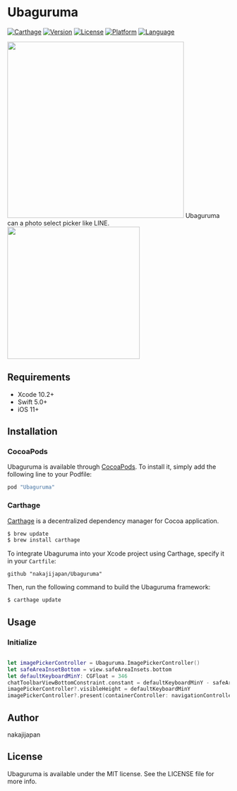 # Ubaguruma

[![Carthage](https://img.shields.io/badge/Carthage-compatible-4BC51D.svg?style=flat)](https://github.com/Carthage/Carthage)
[![Version](https://img.shields.io/cocoapods/v/Ubaguruma.svg?style=flat)](http://cocoapods.org/pods/Ubaguruma)
[![License](https://img.shields.io/cocoapods/l/Ubaguruma.svg?style=flat)](http://cocoapods.org/pods/Ubaguruma)
[![Platform](https://img.shields.io/cocoapods/p/Ubaguruma.svg?style=flat)](http://cocoapods.org/pods/Ubaguruma)
[![Language](https://img.shields.io/badge/language-Swift%204-orange.svg)](https://swift.org)

<img src="https://raw.githubusercontent.com/nakajijapan/Ubaguruma/master/Ubaguruma.png" width="400" />
Ubaguruma can a photo select picker like LINE.


<img src="https://raw.githubusercontent.com/nakajijapan/Ubaguruma/master/demo.gif" width="300" />


## Requirements

- Xcode 10.2+
- Swift 5.0+
- iOS 11+

## Installation

### CocoaPods

Ubaguruma is available through [CocoaPods](http://cocoapods.org). To install
it, simply add the following line to your Podfile:

```ruby
pod "Ubaguruma"
```

### Carthage

[Carthage](https://github.com/Carthage/Carthage) is a decentralized dependency manager for Cocoa application.

``` bash
$ brew update
$ brew install carthage
```

To integrate Ubaguruma into your Xcode project using Carthage, specify it in your `Cartfile`:

``` ogdl
github "nakajijapan/Ubaguruma"
```

Then, run the following command to build the Ubaguruma framework:

``` bash
$ carthage update
```

## Usage

### Initialize

```swift

let imagePickerController = Ubaguruma.ImagePickerController()
let safeAreaInsetBottom = view.safeAreaInsets.bottom
let defaultKeyboardMinY: CGFloat = 346
chatToolbarViewBottomConstraint.constant = defaultKeyboardMinY - safeAreaInsetBottom
imagePickerController?.visibleHeight = defaultKeyboardMinY
imagePickerController?.present(containerController: navigationController, animated: animated)

```

## Author

nakajijapan


## License

Ubaguruma is available under the MIT license. See the LICENSE file for more info.
